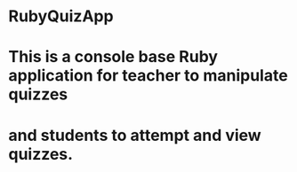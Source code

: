 # RubyQuizApp
# This is a console base Ruby application for teacher to manipulate quizzes
# and students to attempt and view quizzes.
